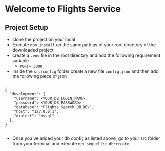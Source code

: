 # Welcome to Flights Service

## Project Setup

- clone the project on your local
- Execute `npm install` on the same path as of your root directory of the downloaded project
- create a `.env` file in the root directory and add the following requirement variable
  - `PORT= 3000`
- Inside the `src/config` folder create a new file `config.json` and then add the following piece of json

```

{
  "development": {
    "username": <YOUR_DB_LOGIN_NAME>,
    "password": <YOUR_DB_PASSWORD>,
    "database": "Flights_Search_DB_DEV",
    "host": "127.0.0.1",
    "dialect": "mysql"
  },
}


```

- Once you've added your db config as listed above, go to your src folder from your terminal and execute `npx sequelize db:create`

